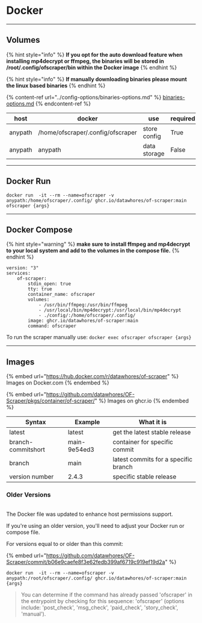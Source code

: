 # Docker

***

## Volumes

{% hint style="info" %}
**If you opt for the auto download feature when installing mp4decrypt or ffmpeg, the binaries will be stored in /root/.config/ofscraper/bin within the Docker image**
{% endhint %}

{% hint style="info" %}
**If manually downloading binaries please mount the linux based binaries**
{% endhint %}

{% content-ref url="../config-options/binaries-options.md" %}
[binaries-options.md](../config-options/binaries-options.md)
{% endcontent-ref %}

| host    | docker                            | use          | required |
| ------- | --------------------------------- | ------------ | -------- |
| anypath | /home/ofscraper/.config/ofscraper | store config | True     |
| anypath | anypath                           | data storage | False    |



***

## Docker Run

```
docker run  -it --rm --name=ofscraper -v anypath:/home/ofscraper/.config/ ghcr.io/datawhores/of-scraper:main ofscraper {args}
```



***

## Docker Compose

{% hint style="warning" %}
**make sure to install ffmpeg and mp4decrypt to your local system and add to the volumes in the compose file.**
{% endhint %}

```
version: "3"
services:
    of-scraper:
        stdin_open: true
        tty: true
        container_name: ofscraper
        volumes:
            - /usr/bin/ffmpeg:/usr/bin/ffmpeg
            - /usr/local/bin/mp4decrypt:/usr/local/bin/mp4decrypt
            - ./config/:/home/ofscraper/.config/
        image: ghcr.io/datawhores/of-scraper:main
        command: ofscraper
```

To run the scraper manually use: `docker exec ofscraper ofscraper {args}`



***

## Images

{% embed url="https://hub.docker.com/r/datawhores/of-scraper" %}
Images on Docker.com
{% endembed %}

{% embed url="https://github.com/datawhores/OF-Scraper/pkgs/container/of-scraper/" %}
Images on ghcr.io
{% endembed %}

| Syntax             | Example      | What it is                           |
| ------------------ | ------------ | ------------------------------------ |
| latest             | latest       | get the latest stable release        |
| branch-commitshort | main-9e54ed3 | container for specific commit        |
| branch             | main         | latest commits for a specific branch |
| version number     | 2.4.3        | specific stable release              |

### Older Versions

\
The Docker file was updated to enhance host permissions support.&#x20;

If you're using an older version, you'll need to adjust your Docker run or compose file.

For versions equal to or older than this commit:

{% embed url="https://github.com/datawhores/OF-Scraper/commit/b06e9caefe8f3e62fedb399af6719c919ef19d2a" %}

```
docker run  -it --rm --name=ofscraper -v anypath:/root/ofscraper/.config/ ghcr.io/datawhores/of-scraper:main {args}
```

> You can determine if the command has already passed 'ofscraper' in the entrypoint by checking for this sequence: 'ofscraper' (options include: 'post\_check', 'msg\_check', 'paid\_check', 'story\_check', 'manual').
